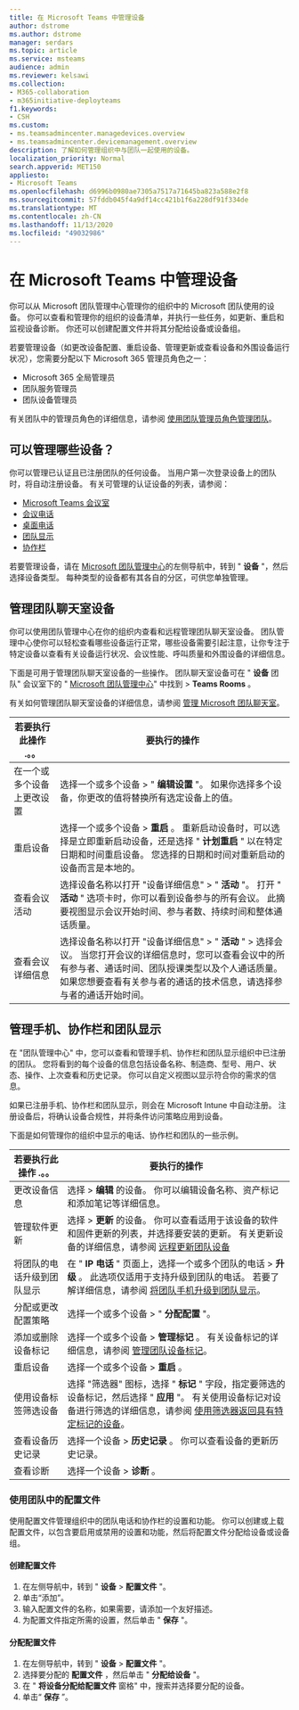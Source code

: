 ```yaml
---
title: 在 Microsoft Teams 中管理设备
author: dstrome
ms.author: dstrome
manager: serdars
ms.topic: article
ms.service: msteams
audience: admin
ms.reviewer: kelsawi
ms.collection:
- M365-collaboration
- m365initiative-deployteams
f1.keywords:
- CSH
ms.custom:
- ms.teamsadmincenter.managedevices.overview
- ms.teamsadmincenter.devicemanagement.overview
description: 了解如何管理组织中与团队一起使用的设备。
localization_priority: Normal
search.appverid: MET150
appliesto:
- Microsoft Teams
ms.openlocfilehash: d6996b0980ae7305a7517a71645ba823a588e2f8
ms.sourcegitcommit: 57fddb045f4a9df14cc421b1f6a228df91f334de
ms.translationtype: MT
ms.contentlocale: zh-CN
ms.lasthandoff: 11/13/2020
ms.locfileid: "49032986"
---
```

# <a name="manage-your-devices-in-microsoft-teams"></a>在 Microsoft Teams 中管理设备

你可以从 Microsoft 团队管理中心管理你的组织中的 Microsoft 团队使用的设备。 你可以查看和管理你的组织的设备清单，并执行一些任务，如更新、重启和监视设备诊断。 你还可以创建配置文件并将其分配给设备或设备组。

若要管理设备（如更改设备配置、重启设备、管理更新或查看设备和外围设备运行状况），您需要分配以下 Microsoft 365 管理员角色之一：

- Microsoft 365 全局管理员
- 团队服务管理员
- 团队设备管理员

有关团队中的管理员角色的详细信息，请参阅 [使用团队管理员角色管理团队](../using-admin-roles.md)。

## <a name="what-devices-can-you-manage"></a>可以管理哪些设备？

你可以管理已认证且已注册团队的任何设备。 当用户第一次登录设备上的团队时，将自动注册设备。 有关可管理的认证设备的列表，请参阅：

- [Microsoft Teams 会议室](https://www.microsoft.com/microsoft-365/microsoft-teams/across-devices/devices/category?devicetype=20)
- [会议电话](https://products.office.com/microsoft-teams/across-devices/devices/category?devicetype=73)
- [桌面电话](https://products.office.com/microsoft-teams/across-devices/devices/category?devicetype=34)
- [团队显示](https://www.microsoft.com/microsoft-365/microsoft-teams/across-devices/devices/category?devicetype=34)
- [协作栏](https://www.microsoft.com/microsoft-365/microsoft-teams/across-devices/devices/category?devicetype=16)

若要管理设备，请在 [Microsoft 团队管理中心](https://admin.teams.microsoft.com)的左侧导航中，转到 " **设备** "，然后选择设备类型。 每种类型的设备都有其各自的分区，可供您单独管理。

## <a name="manage-teams-rooms-devices"></a>管理团队聊天室设备

你可以使用团队管理中心在你的组织内查看和远程管理团队聊天室设备。 团队管理中心使你可以轻松查看哪些设备运行正常，哪些设备需要引起注意，让你专注于特定设备以查看有关设备运行状况、会议性能、呼叫质量和外围设备的详细信息。 

下面是可用于管理团队聊天室设备的一些操作。 团队聊天室设备可在 " **设备** 团队" 会议室下的 " [Microsoft 团队管理中心](https://admin.teams.microsoft.com)" 中找到  >  **Teams Rooms** 。

有关如何管理团队聊天室设备的详细信息，请参阅 [管理 Microsoft 团队聊天室](../rooms/rooms-manage.md)。

| 若要执行此操作 .。。 | 要执行的操作|
|---------------|--------|
| 在一个或多个设备上更改设置 | 选择一个或多个设备 > " **编辑设置** "。 如果你选择多个设备，你更改的值将替换所有选定设备上的值。 |
| 重启设备 | 选择一个或多个设备 > **重启** 。 重新启动设备时，可以选择是立即重新启动设备，还是选择 " **计划重启** " 以在特定日期和时间重启设备。 您选择的日期和时间对重新启动的设备而言是本地的。|
| 查看会议活动 | 选择设备名称以打开 "设备详细信息" > " **活动** "。 打开 " **活动** " 选项卡时，你可以看到设备参与的所有会议。 此摘要视图显示会议开始时间、参与者数、持续时间和整体通话质量。|
| 查看会议详细信息 |  选择设备名称以打开 "设备详细信息" > " **活动** " > 选择会议。 当您打开会议的详细信息时，您可以查看会议中的所有参与者、通话时间、团队授课类型以及个人通话质量。 如果您想要查看有关参与者的通话的技术信息，请选择参与者的通话开始时间。|

## <a name="manage-phones-collaboration-bars-and-teams-displays"></a>管理手机、协作栏和团队显示 

在 "团队管理中心" 中，您可以查看和管理手机、协作栏和团队显示组织中已注册的团队。 您将看到的每个设备的信息包括设备名称、制造商、型号、用户、状态、操作、上次查看和历史记录。 你可以自定义视图以显示符合你的需求的信息。

如果已注册手机、协作栏和团队显示，则会在 Microsoft Intune 中自动注册。 注册设备后，将确认设备合规性，并将条件访问策略应用到设备。

下面是如何管理你的组织中显示的电话、协作栏和团队的一些示例。  

|若要执行此操作 .。。  |要执行的操作 |
|---------|---------|
| 更改设备信息               | 选择 > **编辑** 的设备。 你可以编辑设备名称、资产标记和添加笔记等详细信息。     |
| 管理软件更新                 | 选择 > **更新** 的设备。 你可以查看适用于该设备的软件和固件更新的列表，并选择要安装的更新。 有关更新设备的详细信息，请参阅 [远程更新团队设备](remote-update.md)   |
| 将团队的电话升级到团队显示                | 在 " **IP 电话** " 页面上，选择一个或多个团队的电话 > **升级** 。 此选项仅适用于支持升级到团队的电话。 若要了解详细信息，请参阅 [将团队手机升级到团队显示](upgrade-phones-to-displays.md)。   |
| 分配或更改配置策略 | 选择一个或多个设备 > " **分配配置** "。                                                                                                                                                                                                                   |
| 添加或删除设备标记               | 选择一个或多个设备 > **管理标记** 。 有关设备标记的详细信息，请参阅 [管理团队设备标记](manage-device-tags.md)。                                                                                                      |
| 重启设备                         | 选择一个或多个设备 > **重启** 。                                                                                                                                                                                                                                |
| 使用设备标签筛选设备        | 选择 "筛选器" 图标，选择 " **标记** " 字段，指定要筛选的设备标记，然后选择 " **应用** "。 有关使用设备标记对设备进行筛选的详细信息，请参阅 [使用筛选器返回具有特定标记的设备](manage-device-tags.md#use-filters-to-return-devices-with-a-specific-tag)。|
| 查看设备历史记录                     | 选择一个设备 > **历史记录** 。 你可以查看设备的更新历史记录。                                                                                                                                                                                |
| 查看诊断                        | 选择一个设备 > **诊断** 。                                                                                                                                                                                                                            |
### <a name="use-configuration-profiles-in-teams"></a>使用团队中的配置文件

使用配置文件管理组织中的团队电话和协作栏的设置和功能。 你可以创建或上载配置文件，以包含要启用或禁用的设置和功能，然后将配置文件分配给设备或设备组。 

#### <a name="create-a-configuration-profile"></a>创建配置文件

1. 在左侧导航中，转到 " **设备**  >  **配置文件** "。
2. 单击“添加”。
3. 输入配置文件的名称，如果需要，请添加一个友好描述。
4. 为配置文件指定所需的设置，然后单击 " **保存** "。

#### <a name="assign-a-configuration-profile"></a>分配配置文件

1. 在左侧导航中，转到 " **设备**  >  **配置文件** "。
2. 选择要分配的 **配置文件** ，然后单击 " **分配给设备** "。  
3. 在 " **将设备分配给配置文件** 窗格" 中，搜索并选择要分配的设备。
4. 单击“ **保存** ”。

